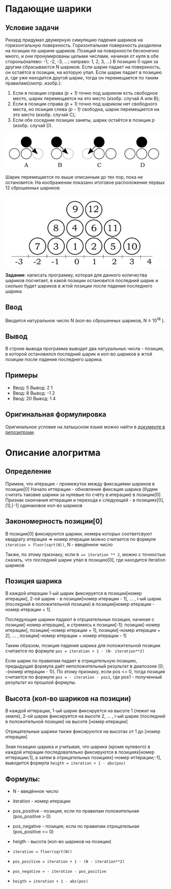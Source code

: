 # Падающие шарики

## Условие задачи
Рихард придумал двумерную симуляцию падения шариков на горизонтальную поверхность. Горизонтальная поверхность разделена на позиции по ширине щариков. Позиций на поверхности бесконечно много, и они пронумированы целыми числами, начиная от нуля в обе стороны(налево: -1, -2, -3, ...; направо: 1, 2, 3, ...)
В позицию 0 один за другим сбрасываются N шариков. Если шарик падает на поверхность, он остаётся в позиции, на которую упал. Если шарик падает в позицию *p*, где уже находится другой шарик, тогда он перемещается по таким правилам(смотр. изобр.):
1. Если в позиции справа *(p + 1)* точно под шариком есть свободное место, шарик перемещается на это место (изобр. случай A или B);
2. Если в позиции справа *(p + 1)* точно под шариком нет свободного места, но позиция слева *(p - 1)* свободна, шарик перемещается на это место (изобр. случай C);
3. Если обе соседние позиции заняты, шарик остаётся в позиции *p* (изобр. случай D).

![Falling rules](/docs/falling_rules.png)

Шарик перемещается по выше описанным до тех пор, пока не остановится. На изображении показано итоговое расположение первых 12 сброшенных шариков:

![Positions of first 12 balls](/docs/12_balls.png)

**Задание**: написать программу, которая для данного количества шариков посчитает, в какой позиции остановится последний шарик и сколько будет шариков в жтой позиции после падения последнего шарика

## Ввод
Вводится натуральное число N (кол-во сброшенных шариков, N ≤ 10<sup>18</sup> ).

## Вывод
В строке вывода программа выводит два натуральных числа - позиция, в которой остановился последний шарик и кол-во шариков в жтой позиции после падения последнего шарика.

## Примеры
* Ввод: 5	Вывод: 2 1
* Ввод: 8	Вывод: -1 2
* Ввод: 20	Вывод: 1 4

## Оригинальная формулировка
Оригинальное условие на латышском языке можно найти в [документе в репозитроии](docs/Novads2023_Bumbinas.pdf).

# Описание алогритма

## Определение
Примем, что итерация - промежуток между фиксациями шариков в позиции[0]
Начало иттерации - обновление фиксация шарика (будем считать таковие шарики за нулевые по счёту в итерации) в позиции[0]
Признак окончания иттерации и перехода к следующей - в позициях[0],[1],[-1] одинаковое кол-во шариков

## Закономерность позиции[0]
В позиции[0] фиксируются шарики, номера которых соответсвуют квадрату итерации =>
номер итерации можно считается по формуле `iteration = floor(sqrt(N))`, N - введённое число

Также, по этому признаку, если `N == iteration ** 2`, можно с точностью сказать, что последний шарик упал в позицию[0],
где находится iteration шариков

## Позиция шарика
В каждой итерации 1-ый шарик фиксируется в позиции[номер итерации], 2-ой шарик - в позиции[номер итерации - 1],  ... ,
i-ый шарик (последний в положительной позиции) в позиции[номер итерации - номер итерации + 1].

Последующие шарики падают в отрциательные позиции, начиная с позиции[-номер итерации], и стремясь к позиции[-1]:
позиции[-номер итерации], позиции[-номер итерации + 1], позиции[-номер итерации + 2], ... , позиции[-номер итерации + номер итерации - 1]

Таким образом, позиция падения шарика для положительной позиции считается по формуле `pos = iteration + 1 - (N- iteration**2)`

Если шарик по правилам падает в отрицательную позицию, предыдущая формула даёт неположительный результат в диапозоне [0; -(номер итерации - 1)].
По этому признаку, если pos <= 0, тогда позиция считается по формуле `pos = - iteration - pos1`,
где pos1 - полученный результат из прошлой формулы.

## Высота (кол-во шариков на позиции)
В каждой иттерации, 1-ый шарик фиксируется на высоте 1 (лежит на земле), 2-ой шарик фиксируется на высоте 2, ... ,
i-ый шарик (последний в положительной позиции) на высоте [номер итерации]

Отрицательные шарики также фиксируются на высотах от 1 до [номер итерации]

Зная позицию шарика и учитывая, что шарики (кроме нулевого)
в каждой итерации последовательно фиксируются в позициях[номер иттерации;1],
а затем в отрицательных позициях[-номер иттерации;-1],
выводится формула `heigth = iteration + 1 - abs(pos)`

## Формулы:
* N - введённое число
* iteration - номер итерации
* pos_positive - позиция, если по правилам положительная (pos_positive > 0)
* pos_negative - позиция, если по правилам отрицательная (pos_positive <= 0)
* heigth - высота (кол-во шариков на позиции)
  
* `iteration = floor(sqrt(N))`
* `pos_positive = iteration + 1 - (N - iteration**2)`
* `pos_negative = - iteration - pos_positive`
* `heigth = iteration + 1 - abs(pos)`